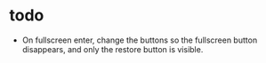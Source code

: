 todo
===

* On fullscreen enter, change the buttons so the fullscreen button disappears, and only the restore button is visible.